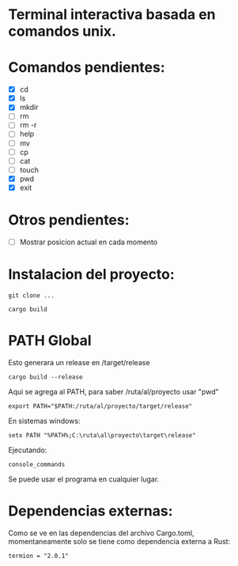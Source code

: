 # Terminal interactiva basada en comandos unix.

# Comandos pendientes:
- [x] cd
- [x] ls
- [x] mkdir
- [ ] rm
- [ ] rm -r
- [ ] help
- [ ] mv
- [ ] cp
- [ ] cat
- [ ] touch 
- [x] pwd
- [x] exit

# Otros pendientes:
- [ ] Mostrar posicion actual en cada momento

# Instalacion del proyecto:

    git clone ...
    
    cargo build
    
# PATH Global

Esto generara un release en /target/release

    cargo build --release
    
Aqui se agrega al PATH, para saber /ruta/al/proyecto usar "pwd"

    export PATH="$PATH:/ruta/al/proyecto/target/release"

En sistemas windows:

    setx PATH "%PATH%;C:\ruta\al\proyecto\target\release"

Ejecutando:

    console_commands

Se puede usar el programa en cualquier lugar.
    
# Dependencias externas:

Como se ve en las dependencias del archivo Cargo.toml, momentaneamente solo se tiene como
dependencia externa a Rust:

    termion = "2.0.1"
